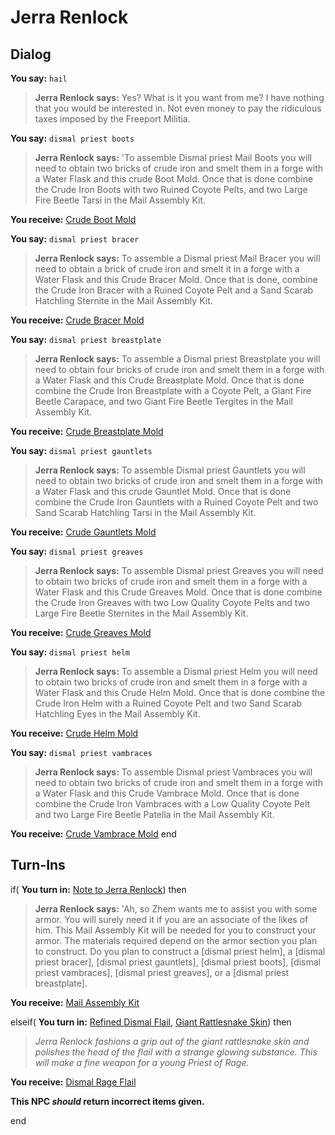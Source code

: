 # Jerra Renlock
## Dialog

**You say:** `hail`



>**Jerra Renlock says:** Yes? What is it you want from me? I have nothing that you would be interested in. Not even money to pay the ridiculous taxes imposed by the Freeport Militia.

**You say:** `dismal priest boots`



>**Jerra Renlock says:** 'To assemble Dismal priest Mail Boots you will need to obtain two bricks of crude iron and smelt them in a forge with a Water Flask and this crude Boot Mold. Once that is done combine the Crude Iron Boots with two Ruined Coyote Pelts, and two Large Fire Beetle Tarsi in the Mail Assembly Kit.


**You receive:**  [Crude Boot Mold](/item/19634)

**You say:** `dismal priest bracer`



>**Jerra Renlock says:** To assemble a Dismal priest Mail Bracer you will need to obtain a brick of crude iron and smelt it in a forge with a Water Flask and this Crude Bracer Mold. Once that is done, combine the Crude Iron Bracer with a Ruined Coyote Pelt and a Sand Scarab Hatchling Sternite in the Mail Assembly Kit.


**You receive:**  [Crude Bracer Mold](/item/19632)

**You say:** `dismal priest breastplate`



>**Jerra Renlock says:** To assemble a Dismal priest Breastplate you will need to obtain four bricks of crude iron and smelt them in a forge with a Water Flask and this Crude Breastplate Mold. Once that is done combine the Crude Iron Breastplate with a Coyote Pelt, a Giant Fire Beetle Carapace, and two Giant Fire Beetle Tergites in the Mail Assembly Kit.


**You receive:**  [Crude Breastplate Mold](/item/19637)

**You say:** `dismal priest gauntlets`



>**Jerra Renlock says:** To assemble Dismal priest Gauntlets you will need to obtain two bricks of crude iron and smelt them in a forge with a Water Flask and this crude Gauntlet Mold. Once that is done combine the Crude Iron Gauntlets with a Ruined Coyote Pelt and two Sand Scarab Hatchling Tarsi in the Mail Assembly Kit.


**You receive:**  [Crude Gauntlets Mold](/item/19633)

**You say:** `dismal priest greaves`



>**Jerra Renlock says:** To assemble Dismal priest Greaves you will need to obtain two bricks of crude iron and smelt them in a forge with a Water Flask and this Crude Greaves Mold. Once that is done combine the Crude Iron Greaves with two Low Quality Coyote Pelts and two Large Fire Beetle Sternites in the Mail Assembly Kit.


**You receive:**  [Crude Greaves Mold](/item/19636)

**You say:** `dismal priest helm`



>**Jerra Renlock says:** To assemble a Dismal priest Helm you will need to obtain two bricks of crude iron and smelt them in a forge with a Water Flask and this Crude Helm Mold. Once that is done combine the Crude Iron Helm with a Ruined Coyote Pelt and two Sand Scarab Hatchling Eyes in the Mail Assembly Kit.


**You receive:**  [Crude Helm Mold](/item/19631)

**You say:** `dismal priest vambraces`



>**Jerra Renlock says:** To assemble Dismal priest Vambraces you will need to obtain two bricks of crude iron and smelt them in a forge with a Water Flask and this Crude Vambrace Mold. Once that is done combine the Crude Iron Vambraces with a Low Quality Coyote Pelt and two Large Fire Beetle Patella in the Mail Assembly Kit.


**You receive:**  [Crude Vambrace Mold](/item/19635)
end

## Turn-Ins




if( **You turn in:** [Note to Jerra Renlock](/item/19844)) then 


>**Jerra Renlock says:** 'Ah, so Zhem wants me to assist you with some armor. You will surely need it if you are an associate of the likes of him. This Mail Assembly Kit will be needed for you to construct your armor. The materials required depend on the armor section you plan to construct. Do you plan to construct a [dismal priest helm], a [dismal priest bracer], [dismal priest gauntlets], [dismal priest boots], [dismal priest vambraces], [dismal priest greaves], or a [dismal priest breastplate].


 **You receive:**  [Mail Assembly Kit](/item/17124) 

elseif( **You turn in:** [Refined Dismal Flail](/item/19927), [Giant Rattlesnake Skin](/item/19852)) then


>*Jerra Renlock fashions a grip out of the giant rattlesnake skin and polishes the head of the flail with a strange glowing substance. This will make a fine weapon for a young Priest of Rage.*


 **You receive:**  [Dismal Rage Flail](/item/19939) 

**This NPC *should* return incorrect items given.**

end
